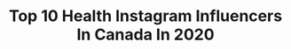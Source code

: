 ---
title: Top 10 Health Instagram Influencers In Canada In 2020
description: >-
  Find top health Instagram influencers in Canada in 2020. Most popular hashtags: #healthylifestyle #blogger #love #winnipegblogger.
platform: Instagram
profiles:
  - username: "50shadesofpink"
    fullname: >-
      🎀 annie miao ( 安寻 ) 🎀
    location: "Canada"
    followers: 54878
    engagement: 1408
    commentsToLikes: 0.015689
    id: ck6u2ofozszp60j71ub0mfzm2
    verified: false
    hashtags: "#myprimestudent, #modified, #fliptheswitch, #sugarthrillz"
  - username: "gabriellettongol"
    fullname: >-
      Call Me GABS | IFBB Pro
    location: "Canada"
    followers: 41121
    engagement: 232
    commentsToLikes: 0.119779
    id: ck8sxlabxht8v0j78dy7rgxmu
    verified: false
    hashtags: "#novababe, #gabfam, #believesupplements, #arnoldsportsfestival"
  - username: "missmaisaa"
    fullname: >-
      Maisa | Fashion Beauty Travel
    location: "Canada"
    followers: 53956
    engagement: 228
    commentsToLikes: 0.393914
    id: ck0w4wji80r800i19r3o1c9cj
    verified: false
    hashtags: "#canada, #finderskeepers, #sephorafavorites, #vacationoutfit"
  - username: "jordanshrinks"
    fullname: >-
      J O R D O 🕸
    location: "Canada"
    followers: 320454
    engagement: 737
    commentsToLikes: 0.009599
    id: ck0vzixit9c0w0i1937jyxb1q
    verified: false
    hashtags: "#foodaddiction, #doodlesofinstagram, #poodlesofinstagram, #girlgang"
  - username: "laceynelson"
    fullname: >-
      L A C E Y ⋆ N E L S O N
    location: "Canada"
    followers: 98094
    engagement: 159
    commentsToLikes: 0.041186
    id: ck5hhdilt7o240i116tniixl6
    verified: false
    hashtags: "#happygirl, #ohcanada, #falala, #alalaallday"
  - username: "kgmtl"
    fullname: >-
      Katherine Garbarino
    location: "Canada"
    followers: 63241
    engagement: 429
    commentsToLikes: 0.025653
    id: ck55ke17yz3wj0i11cnnamu23
    verified: false
    hashtags: "#ronalife, #staytuned, #killingit, #onepickris"
  - username: "paigespath"
    fullname: >-
      Paige | Fitness | Self Love
    location: "Canada"
    followers: 14632
    engagement: 1043
    commentsToLikes: 0.026175
    id: ck8t0w37stjmp0j78qe9jvj53
    verified: false
    hashtags: "#fitcoverlover, #normalizenormalbodies"
  - username: "lifeofshimmy"
    fullname: >-
      Shimmy
    location: "Canada"
    followers: 3256
    engagement: 1094
    commentsToLikes: 0.127522
    id: ck6tphaoujv5b0j7152lbnbth
    verified: false
    hashtags: "#morethanamom, #womanempowerment, #cute, #cutiepie"
  - username: "samanthayounger_"
    fullname: >-
      Samantha Younger
    location: "Canada"
    followers: 4749
    engagement: 2192
    commentsToLikes: 0.102998
    id: ck14ib7eyejlt0i19s8o9w0uv
    verified: false
    hashtags: "#workouttights, #sleepyhead, #canadagiveaway, #babyclothes"
  - username: "bottlesnblondes"
    fullname: >-
      Kayla Murray & Ashley Trethart
    location: "Canada"
    followers: 5761
    engagement: 832
    commentsToLikes: 0.238344
    id: ck6tuplthhoh30j71xpyfyu2g
    verified: false
    hashtags: "#selflove, #happythoughts, #motherhoodinspired, #dueinjune"
---